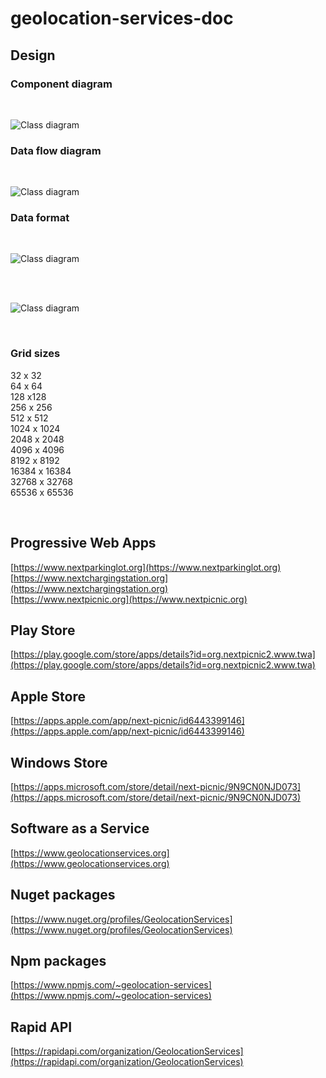 # geolocation-services-doc

## Design

### Component diagram

<br>

![Class diagram](_images/architecture-component-diagram.drawio.svg)

### Data flow diagram

<br>

![Class diagram](_images/architecture-data-flow.drawio.svg)

### Data format

<br>

![Class diagram](_images/architecture-data-format.drawio.svg)

<br>
<br>

![Class diagram](_images/architecture-quad-tree.drawio.svg)

<br>

### Grid sizes
32 x 32<br>
64 x 64<br>
128 x128<br>
256 x 256<br>
512 x 512<br>
1024 x 1024<br>
2048 x 2048<br>
4096 x 4096<br>
8192 x 8192<br>
16384 x 16384<br>
32768 x 32768<br>
65536 x 65536

<br>

## Progressive Web Apps

[https://www.nextparkinglot.org](https://www.nextparkinglot.org)  
[https://www.nextchargingstation.org](https://www.nextchargingstation.org)  
[https://www.nextpicnic.org](https://www.nextpicnic.org)

## Play Store

[https://play.google.com/store/apps/details?id=org.nextpicnic2.www.twa](https://play.google.com/store/apps/details?id=org.nextpicnic2.www.twa)

## Apple Store

[https://apps.apple.com/app/next-picnic/id6443399146](https://apps.apple.com/app/next-picnic/id6443399146)

## Windows Store

[https://apps.microsoft.com/store/detail/next-picnic/9N9CN0NJD073](https://apps.microsoft.com/store/detail/next-picnic/9N9CN0NJD073)

## Software as a Service

[https://www.geolocationservices.org](https://www.geolocationservices.org)

## Nuget packages

[https://www.nuget.org/profiles/GeolocationServices](https://www.nuget.org/profiles/GeolocationServices)  

## Npm packages

[https://www.npmjs.com/~geolocation-services](https://www.npmjs.com/~geolocation-services)

## Rapid API

[https://rapidapi.com/organization/GeolocationServices](https://rapidapi.com/organization/GeolocationServices)
